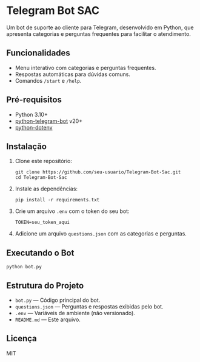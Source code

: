 # Telegram Bot SAC

Um bot de suporte ao cliente para Telegram, desenvolvido em Python, que apresenta categorias e perguntas frequentes para facilitar o atendimento.

## Funcionalidades

- Menu interativo com categorias e perguntas frequentes.
- Respostas automáticas para dúvidas comuns.
- Comandos `/start` e `/help`.

## Pré-requisitos

- Python 3.10+
- [python-telegram-bot](https://python-telegram-bot.org/) v20+
- [python-dotenv](https://pypi.org/project/python-dotenv/)

## Instalação

1. Clone este repositório:

   ```
   git clone https://github.com/seu-usuario/Telegram-Bot-Sac.git
   cd Telegram-Bot-Sac
   ```

2. Instale as dependências:

   ```
   pip install -r requirements.txt
   ```

3. Crie um arquivo `.env` com o token do seu bot:

   ```
   TOKEN=seu_token_aqui
   ```

4. Adicione um arquivo `questions.json` com as categorias e perguntas.

## Executando o Bot

```
python bot.py
```

## Estrutura do Projeto

- `bot.py` — Código principal do bot.
- `questions.json` — Perguntas e respostas exibidas pelo bot.
- `.env` — Variáveis de ambiente (não versionado).
- `README.md` — Este arquivo.

## Licença

MIT
